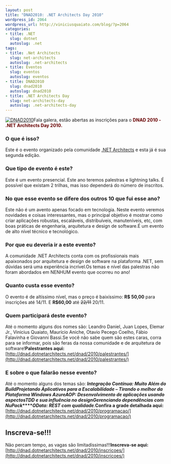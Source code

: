 ```yaml
--- 
layout: post
title: "DNAD2010: .NET Architects Day 2010"
wordpress_id: 2064
wordpress_url: http://viniciusquaiato.com/blog/?p=2064
categories: 
- title: .NET
  slug: dotnet
  autoslug: .net
tags: 
- title: .Net Architects
  slug: net-architects
  autoslug: .net-architects
- title: Eventos
  slug: eventos
  autoslug: eventos
- title: DNAD2010
  slug: dnad2010
  autoslug: dnad2010
- title: .NET Architects Day
  slug: net-architects-day
  autoslug: .net-architects-day
---
```

[![DNAD2010](http://viniciusquaiato.com/blog/wp-content/uploads/2010/11/calendario.jpg "DNAD2010")](http://viniciusquaiato.com/blog/wp-content/uploads/2010/11/calendario.jpg)Fala galera, estão abertas as inscrições para o **<span style="color:#680000;">DNAD 2010 - .NET Architects Day 2010.</span>**

### O que é isso?
Este é o evento organizado pela comunidade [.NET Architects](http://dotnetarchitects.net/) e esta já é sua segunda edição.

### Que tipo de evento é este?
Este é um evento presencial. Este ano teremos palestras e lightning talks. É possível que existam 2 trilhas, mas isso dependerá do número de inscritos.

### No que esse evento se difere dos outros 10 que fui esse ano?
Este não é um avento apenas focado em tecnologia. Neste evento veremos novidades e coisas interessantes, mas o principal objetivo é mostrar como criar aplicações robustas, escaláveis, distribuíveis, manuteníveis, etc, com boas práticas de engenharia, arquitetura e design de software.É um evento de alto nível técnico e tecnológico.

### Por que eu deveria ir a este evento?
A comunidade .NET Architects conta com os profissionais mais apaixonados por arquitetura e design de software na plataforma .NET, sem dúvidas será uma experiência incrível.Os temas e nível das palestras não foram abordados em NENHUM evento que ocorreu no ano!

### Quanto custa esse evento?
O evento é de altíssimo nível, mas o preço é baixíssimo: **R$ 50,00** para inscrições até 14/11. E **R$60,00** até <del datetime="2010-11-07T23:09:48+00:00">22/11</del> 20/11.

### Quem participará deste evento?
Até o momento alguns dos nomes são: Leandro Daniel, Juan Lopes, Elemar Jr., Vinicius Quaiato, Maurício Aniche, Otavio Pecego Coelho, Fábio Falavinha e Giovanni Bassi.Se você não sabe quem são estes caras, corra para se informar, pois são feras da nossa comunidade e de arquitetura de software!**Palestrantes aqui:**[http://dnad.dotnetarchitects.net/dnad/2010/palestrantes/](http://dnad.dotnetarchitects.net/dnad/2010/palestrantes/) 

### E sobre o que falarão nesse evento?
Até o momento alguns dos temas são: **_Integração Contínua: Muito Além do Build_****_Projetando Aplicativos para a Escalabilidade – Tirando o melhor da Plataforma Windows Azure_****_AOP: Desenvolvimento de aplicações usando aspectos_****_TDD e sua influência no design_****_Gerenciando dependências com NuPack_****_OData: REST com qualidade_**.**Confira a grade detalhada aqui:** [http://dnad.dotnetarchitects.net/dnad/2010/programacao/](http://dnad.dotnetarchitects.net/dnad/2010/programacao/)

## Inscreva-se!!!
Não percam tempo, as vagas são limitadíssimas!!!**Inscreva-se aqui:** [http://dnad.dotnetarchitects.net/dnad/2010/inscricoes/](http://dnad.dotnetarchitects.net/dnad/2010/inscricoes/)
